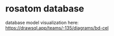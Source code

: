 # rosatom database
database model visualization here: https://drawsql.app/teams/-135/diagrams/bd-cel
